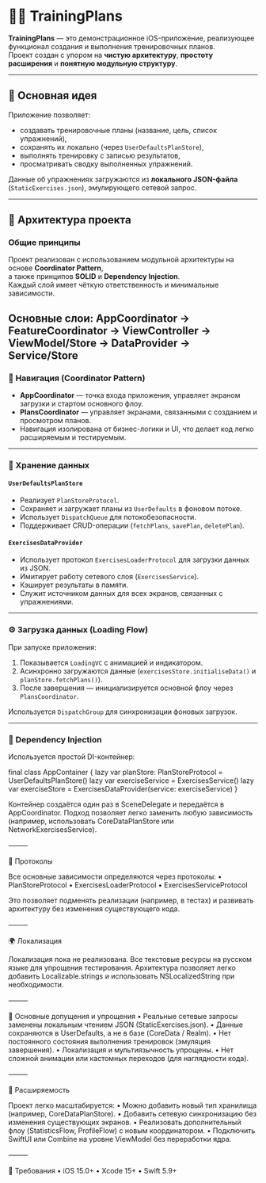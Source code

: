 # 🏋️‍♂️ TrainingPlans

**TrainingPlans** — это демонстрационное iOS-приложение, реализующее функционал создания и выполнения тренировочных планов.  
Проект создан с упором на **чистую архитектуру**, **простоту расширения** и **понятную модульную структуру**.

---

## 🚀 Основная идея

Приложение позволяет:
- создавать тренировочные планы (название, цель, список упражнений),
- сохранять их локально (через `UserDefaultsPlanStore`),
- выполнять тренировку с записью результатов,
- просматривать сводку выполненных упражнений.

Данные об упражнениях загружаются из **локального JSON-файла** (`StaticExercises.json`), эмулирующего сетевой запрос.

---

## 🧩 Архитектура проекта

### Общие принципы

Проект реализован с использованием модульной архитектуры на основе **Coordinator Pattern**,  
а также принципов **SOLID** и **Dependency Injection**.  
Каждый слой имеет чёткую ответственность и минимальные зависимости.

Основные слои: AppCoordinator → FeatureCoordinator → ViewController → ViewModel/Store → DataProvider → Service/Store
---

### 🧭 Навигация (Coordinator Pattern)

- **AppCoordinator** — точка входа приложения, управляет экраном загрузки и стартом основного флоу.
- **PlansCoordinator** — управляет экранами, связанными с созданием и просмотром планов.
- Навигация изолирована от бизнес-логики и UI, что делает код легко расширяемым и тестируемым.

---

### 💾 Хранение данных

#### `UserDefaultsPlanStore`
- Реализует `PlanStoreProtocol`.
- Сохраняет и загружает планы из `UserDefaults` в фоновом потоке.
- Использует `DispatchQueue` для потокобезопасности.
- Поддерживает CRUD-операции (`fetchPlans`, `savePlan`, `deletePlan`).

#### `ExercisesDataProvider`
- Использует протокол `ExercisesLoaderProtocol` для загрузки данных из JSON.
- Имитирует работу сетевого слоя (`ExercisesService`).
- Кэширует результаты в памяти.
- Служит источником данных для всех экранов, связанных с упражнениями.

---

### ⚙️ Загрузка данных (Loading Flow)

При запуске приложения:
1. Показывается `LoadingVC` с анимацией и индикатором.
2. Асинхронно загружаются данные (`exercisesStore.initialiseData()` и `planStore.fetchPlans()`).
3. После завершения — инициализируется основной флоу через `PlansCoordinator`.

Используется `DispatchGroup` для синхронизации фоновых загрузок.

---

### 🧱 Dependency Injection

Используется простой DI-контейнер:

final class AppContainer {
    lazy var planStore: PlanStoreProtocol = UserDefaultsPlanStore()
    lazy var exerciseService = ExercisesService()
    lazy var exerciseStore = ExercisesDataProvider(service: exerciseService)
}

Контейнер создаётся один раз в SceneDelegate и передаётся в AppCoordinator.
Подход позволяет легко заменить любую зависимость (например, использовать CoreDataPlanStore или NetworkExercisesService).

⸻

🧩 Протоколы

Все основные зависимости определяются через протоколы:
	•	PlanStoreProtocol
	•	ExercisesLoaderProtocol
	•	ExercisesServiceProtocol

Это позволяет подменять реализации (например, в тестах) и развивать архитектуру без изменения существующего кода.

⸻

🌍 Локализация

Локализация пока не реализована.
Все текстовые ресурсы на русском языке для упрощения тестирования.
Архитектура позволяет легко добавить Localizable.strings и использовать NSLocalizedString при необходимости.

⸻

🧠 Основные допущения и упрощения
	•	Реальные сетевые запросы заменены локальным чтением JSON (StaticExercises.json).
	•	Данные сохраняются в UserDefaults, а не в базе (CoreData / Realm).
	•	Нет постоянного состояния выполнения тренировок (эмуляция завершения).
	•	Локализация и мультиязычность упрощены.
	•	Нет сложной анимации или кастомных переходов (для наглядности кода).

⸻

🧩 Расширяемость

Проект легко масштабируется:
	•	Можно добавить новый тип хранилища (например, CoreDataPlanStore).
	•	Добавить сетевую синхронизацию без изменения существующих экранов.
	•	Реализовать дополнительный флоу (StatisticsFlow, ProfileFlow) с новым координатором.
	•	Подключить SwiftUI или Combine на уровне ViewModel без переработки ядра.

⸻

🧾 Требования
	•	iOS 15.0+
	•	Xcode 15+
	•	Swift 5.9+
